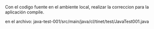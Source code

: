 Con el codigo fuente en el ambiente local, realizar la correccion para la aplicación compile.

en el archivo: java-test-001/src/main/java/cl/tinet/test/JavaTest001.java
